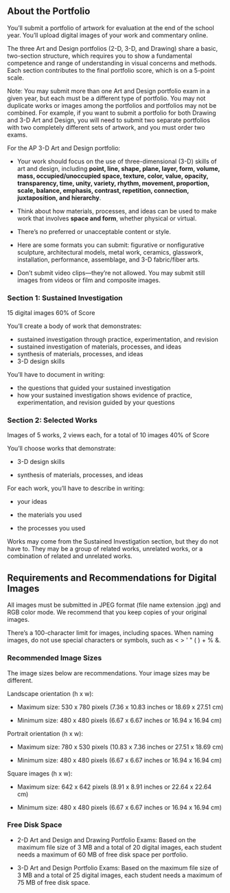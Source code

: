 ## About the Portfolio

You’ll submit a portfolio of artwork for evaluation at the end of the school year. You’ll upload digital images of your work and commentary online.

The three Art and Design portfolios (2-D, 3-D, and Drawing) share a basic, two-section structure, which requires you to show a fundamental competence and range of understanding in visual concerns and methods. Each section contributes to the final portfolio score, which is on a 5-point scale.

Note: You may submit more than one Art and Design portfolio exam in a given year, but each must be a different type of portfolio. You may not duplicate works or images among the portfolios and portfolios may not be combined. For example, if you want to submit a portfolio for both Drawing and 3-D Art and Design, you will need to submit two separate portfolios with two completely different sets of artwork, and you must order two exams.

For the AP 3-D Art and Design portfolio:

-   Your work should focus on the use of three-dimensional (3-D) skills of art and design, including **point, line, shape, plane, layer, form, volume, mass, occupied/unoccupied space, texture, color, value, opacity, transparency, time, unity, variety, rhythm, movement, proportion, scale, balance, emphasis, contrast, repetition, connection, juxtaposition, and hierarchy**.
    
-   Think about how materials, processes, and ideas can be used to make work that involves **space and form**, whether physical or virtual.
    
-   There’s no preferred or unacceptable content or style.
    
-   Here are some formats you can submit: figurative or nonfigurative sculpture, architectural models, metal work, ceramics, glasswork, installation, performance, assemblage, and 3-D fabric/fiber arts.
    
-   Don’t submit video clips—they’re not allowed. You may submit still images from videos or film and composite images.
    

  

### Section 1: Sustained Investigation

15 digital images 60% of Score

You’ll create a body of work that demonstrates:

-   sustained investigation through practice, experimentation, and revision
-   sustained investigation of materials, processes, and ideas
-   synthesis of materials, processes, and ideas
-   3-D design skills

You’ll have to document in writing:

-   the questions that guided your sustained investigation
-   how your sustained investigation shows evidence of practice, experimentation, and revision guided by your questions

### Section 2: Selected Works

Images of 5 works, 2 views each, for a total of 10 images 40% of Score

You’ll choose works that demonstrate:

-   3-D design skills
    
-   synthesis of materials, processes, and ideas
    

For each work, you’ll have to describe in writing:

-   your ideas
    
-   the materials you used
    
-   the processes you used
    

Works may come from the Sustained Investigation section, but they do not have to. They may be a group of related works, unrelated works, or a combination of related and unrelated works.

  

## Requirements and Recommendations for Digital Images

All images must be submitted in JPEG format (file name extension .jpg) and RGB color mode. We recommend that you keep copies of your original images.

There’s a 100-character limit for images, including spaces. When naming images, do not use special characters or symbols, such as < > ' " ( ) + % &.

### Recommended Image Sizes

The image sizes below are recommendations. Your image sizes may be different.

Landscape orientation (h x w):

-   Maximum size: 530 x 780 pixels (7.36 x 10.83 inches or 18.69 x 27.51 cm)
    
-   Minimum size: 480 x 480 pixels (6.67 x 6.67 inches or 16.94 x 16.94 cm)
    

Portrait orientation (h x w):

-   Maximum size: 780 x 530 pixels (10.83 x 7.36 inches or 27.51 x 18.69 cm)
    
-   Minimum size: 480 x 480 pixels (6.67 x 6.67 inches or 16.94 x 16.94 cm)
    

Square images (h x w):

-   Maximum size: 642 x 642 pixels (8.91 x 8.91 inches or 22.64 x 22.64 cm)
    
-   Minimum size: 480 x 480 pixels (6.67 x 6.67 inches or 16.94 x 16.94 cm)
    

### Free Disk Space

-   2-D Art and Design and Drawing Portfolio Exams: Based on the maximum file size of 3 MB and a total of 20 digital images, each student needs a maximum of 60 MB of free disk space per portfolio.
    
-   3-D Art and Design Portfolio Exams: Based on the maximum file size of 3 MB and a total of 25 digital images, each student needs a maximum of 75 MB of free disk space.
    
